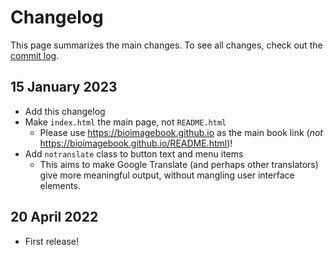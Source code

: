 Changelog
=========

This page summarizes the main changes.
To see all changes, check out the [commit log](https://github.com/bioimagebook/bioimagebook.github.io/commits/main).

## 15 January 2023

* Add this changelog
* Make `index.html` the main page, not `README.html`
  * Please use https://bioimagebook.github.io as the main book link (*not* https://bioimagebook.github.io/README.html)!
* Add `notranslate` class to button text and menu items
  * This aims to make Google Translate (and perhaps other translators) give more meaningful output, without mangling user interface elements.


## 20 April 2022

* First release!